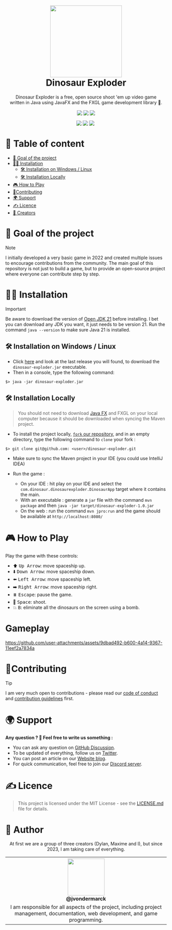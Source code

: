 <h1 align="center"><img src="https://cdn.pixabay.com/photo/2021/03/05/22/44/dinosaur-6072475_960_720.png" width="224px"/><br/>
  Dinosaur Exploder
</h1>
<p align="center">Dinosaur Exploder is a free, open source shoot 'em up video game <br> written in Java using JavaFX and the FXGL game development library 🦖.</p>

<div align="center">
  <img align="center" src="https://img.shields.io/discord/946130675034095667?label=DISCORD&style=for-the-badge">
  <img align="center" src="https://img.shields.io/github/forks/jvondermarck/dinosaur-exploder?style=for-the-badge">
  <img align="center" src="https://img.shields.io/github/contributors/jvondermarck/dinosaur-exploder?style=for-the-badge">
  <br><p></p>
  <img align="center" src="https://img.shields.io/github/issues/jvondermarck/dinosaur-exploder?style=for-the-badge">
  <img align="center" src="https://img.shields.io/github/license/jvondermarck/dinosaur-exploder?style=for-the-badge">
  <img align="center" src="https://img.shields.io/github/actions/workflow/status/jvondermarck/dinosaur-exploder/maven-build.yml?label=BUILD&style=for-the-badge">
 <img >
</div>

# 📃 Table of content

- [🚀 Goal of the project](#-goal-of-the-project)
- [🧑‍💻 Installation](#-installation)
  - [🛠 Installation on Windows / Linux](#-installation-on-windows--linux)
  - [🛠 Installation Locally](#-installation-locally)
- [🎮 How to Play](#-how-to-play)
- [🙏Contributing](#contributing)
- [🌍 Support](#-support)
- [✍️ Licence](#️-licence)
- [👨 Creators](#-creators)

# 🚀 Goal of the project

> [!NOTE]
> I initially developed a very basic game in 2022 and created multiple issues to encourage contributions from the community. The main goal of this repository is not just to build a game, but to provide an open-source project where everyone can contribute step by step.

# 🧑‍💻 Installation

> [!IMPORTANT]
> Be aware to download the version of [Open JDK 21](https://jdk.java.net/archive/) before installing. I bet you can download any JDK you want, it just needs to be version 21.
> Run the command `java --version` to make sure Java 21 is installed.

## 🛠 Installation on Windows / Linux

- Click [here](https://github.com/jvondermarck/dinosaur-exploder/tags) and look at the last release you will found, to download the `dinosaur-exploder.jar` executable.
- Then in a console, type the following command:

```console
$> java -jar dinosaur-exploder.jar
```

## 🛠 Installation Locally

> You should not need to download [Java FX](https://openjfx.io/openjfx-docs/#introduction) and FXGL on your local computer because it should be downloaded when syncing the Maven project.

- To install the project locally, [`fork` our repository](https://github.com/jvondermarck/dinosaur-exploder/fork), and in an empty directory,
  type the following command to `clone` your fork :

```console
$> git clone git@github.com: <user>/dinosaur-exploder.git
```

- Make sure to sync the Maven project in your IDE (you could use IntelliJ IDEA)

- Run the game :
  - On your IDE : hit play on your IDE and select the `com.dinosaur.dinosaurexploder.DinosaurApp` target where it contains the main.
  - With an executable : generate a `jar` file with the command `mvn package` and then `java -jar target/dinosaur-exploder-1.0.jar`
  - On the web : run the command `mvn jpro:run` and the game should be available at `http://localhost:8080/`

# 🎮 How to Play

Play the game with these controls:

- ⬆️ <kbd>Up Arrow</kbd>: move spaceship up.
- ⬇️ <kbd>Down Arrow</kbd>: move spaceship down.
- ⬅️ <kbd>Left Arrow</kbd>: move spaceship left.
- ➡️ <kbd>Right Arrow</kbd>: move spaceship right.
- ⏸️ <kbd>Escape</kbd>: pause the game.
- 🔫 <kbd>Space</kbd>: shoot.
- 💥 <kbd>B</kbd>: eliminate all the dinosaurs on the screen using a bomb.

# Gameplay

https://github.com/user-attachments/assets/9dbad492-b600-4a14-9367-11eef2a7834a

# 🙏Contributing

> [!TIP]
> I am very much open to contributions - please read our [code of conduct](https://github.com/jvondermarck/dinosaur-exploder/blob/main/CODE_OF_CONDUCT.md) and [contribution guidelines](https://github.com/jvondermarck/dinosaur-exploder/blob/main/CONTRIBUTING.md) first.

# 🌍 Support

**Any question ? 🦖 Feel free to write us something :**

- You can ask any question on [GitHub Discussion](https://github.com/jvondermarck/dinosaur-exploder/discussions).
- To be updated of everything, follow us on [Twitter](https://twitter.com/DinosaurExplod1).
- You can post an article on our [Website blog](https://dinosaur-exploder.freecluster.eu/forum).
- For quick communication, feel free to join our [Discord server](https://discord.com/invite/nkmCRnXbWm).

# ✍️ Licence

> This project is licensed under the MIT License - see the [LICENSE.md](https://github.com/jvondermarck/dinosaur-exploder/blob/main/LICENSE) file for details.

# 👨 Author

<p align="center"> At first we are a group of three creators (Dylan, Maxime and I), but since 2023, I am taking care of everything.

<table align="center">
  <tr>
    <th><img src="https://avatars.githubusercontent.com/u/62793491?v=4?size=115" width="115"><br><strong>@jvondermarck</strong></th>
  </tr>
  <tr align="center">
    <td>I am responsible for all aspects of the project, including project management, documentation, web development, and game programming.</td>
  </tr>
</table>